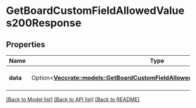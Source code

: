# GetBoardCustomFieldAllowedValues200Response

## Properties

Name | Type | Description | Notes
------------ | ------------- | ------------- | -------------
**data** | Option<[**Vec<crate::models::GetBoardCustomFieldAllowedValues200ResponseDataInner>**](getBoardCustomFieldAllowedValues_200_response_data_inner.md)> | A list of allowed values. | [optional]

[[Back to Model list]](../README.md#documentation-for-models) [[Back to API list]](../README.md#documentation-for-api-endpoints) [[Back to README]](../README.md)


